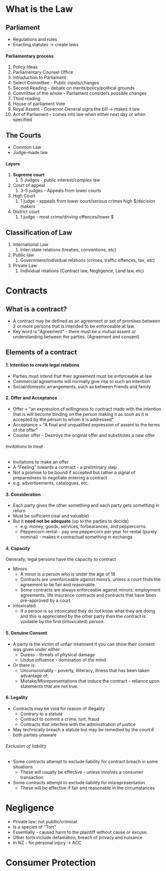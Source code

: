 # What is the Law
## Parliament
- Regulations and rules
- Enacting statutes -> create laws
#### Parliamentary process
1. Policy Ideas 
2. Parliamentary Counsel Office
3. Introduction to Parliament
4. Select Committee - Public inputs/changes
5. Second Reading - debate on merits/policy/political grounds
6. Committee of the whole - Parliament considers possible changes
7. Third reading 
8. House of parliament Vote
9. Royal Assent - Governor-General signs the bill -> makes it law
10. Act of Parliament - comes into law when either next day or when specified

## The Courts
- Common Law
- Judge-made law
#### Layers
1. **Supreme court**
	1. 5 Judges - public interest/complex law
2. Court of appeal
	1. 3-5 judges - Appeals from lower courts
3. High Court 
	1. 1 judge - appeals from lower court/serious crimes high $/decision makers
4. District court 
	1. 1 judge - most crime/driving offences/lower $

## Classification of Law
1. International Law
	1. Inter-state relations (treaties, conventions, etc)
2. Public law
	1. Government/Individual relations (crimes, traffic offences, tax, etc)
3. Private Law
	1. Individual relations (Contract law, Negligence, Land law, etc)

# Contracts
## What is a contract?
- A contract may be defined as an agreement or set of promises between 2 or more persons that is intended to be enforceable at law.
- Key word is "Agreement" - there must be a mutual assent or understanding between the parties. (Agreement and consent)
## Elements of a contract
#### 1. Intention to create legal relations
 - Parties must intend that their agreement must be enforceable at law
 - Commercial agreements will normally give rise to such an intention
 - Social/domestic arrangements, such as between friends and family
#### 2. Offer and Acceptance
- Offer = "an expression of willingness to contract made with the intention that is will become binding on the person making it as soon as it is accepted by the person to whom it is addressed"
- Acceptance = "A final and unqualified expression of assent to the terms of the offer"
- Counter offer - Destroys the original offer and substitutes a new offer
###### Invitations to treat
- Invitations to make an offer
- A "Feeling" towards a contract - a preliminary step
- Not a promise to be bound if accepted but rather a signal of preparedness to negotiate entering a contract
- e.g. advertisements, catalogues, etc.

#### 3. Consideration 
 - Each party gives the other something and each party gets something in return
 - Must be sufficient (real and valuable)
 - But it **need not be adequate** (up to the parties to decide)
	 - e.g. money, goods, services, forbearances, and peppercorns.
	 - Peppercorn rental - pay one peppercorn per year for rental (purely nominal) - makes it contractual something in exchange
#### 4. Capacity
Generally, legal persons have the capacity to contract
- Minors
	- A minor is a person who is under the age of 18
	- Contracts are unenforceable against minors, unless a court finds the agreement to be fair and reasonable.
	- Some contracts are always enforceable against minors: employment agreements, life insurance contracts and contracts that have been pre-approved by a court
- Intoxicated
	- If a person is so intoxicated they do not know what they are doing and this is appreciated by the other party then the contract is voidable by the first (intoxicated) person.
#### 5. Genuine Consent
- A party is the victim of unfair treatment if you can show their consent was given under either:
	- Duress - threats of physical damage
	- Undue influence - domination of the mind
- Or there is:
	- Unconscionably - poverty, illiteracy, illness that has been taken advantage of;
	-  Mistake/Misrepresentations that induce the contract - reliance upon statements that are not true.
#### 6. Legality
- Contracts may be void for reason of illegality
	- Contrary to a statute
	- Contract to commit a crime, tort, fraud
	- Contracts that interfere with the administration of justice
- May technically breach a statute but may be remedied by the court if both parties unaware
###### Exclusion of liability
- Some contracts attempt to exclude liability for contract breach in some situations
	- These will usually be effective - unless involves a consumer transaction
- Some contracts attempt to exclude liability for misrepresentation
	- These will be effective if fair and reasonable in the circumstances
# Negligence
- Private law: not publlic/criminal
- Is a species of "Tort"
- Essentially - caused harm to the plaintiff without cause or excuse.
- Other torts include defamation, breach of privacy and nuisance
- In NZ - for personal injury -> ACC

# Consumer Protection
